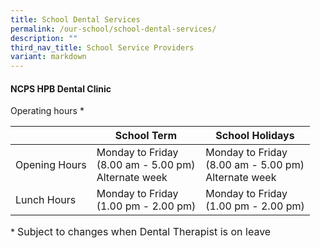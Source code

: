```yaml
---
title: School Dental Services
permalink: /our-school/school-dental-services/
description: ""
third_nav_title: School Service Providers
variant: markdown
---
```

#### NCPS HPB Dental Clinic

Operating hours *

|  | School Term | School Holidays | 
| -------- | -------- | -------- | 
| Opening Hours | Monday to Friday <br>(8.00 am - 5.00 pm) <br> Alternate week | Monday to Friday <br>(8.00 am - 5.00 pm) <br> Alternate week| 
| Lunch Hours | Monday to Friday <br>(1.00 pm - 2.00 pm) | Monday to Friday <br>(1.00 pm - 2.00 pm) |


\* <font size="3"> Subject to changes when Dental Therapist is on leave</font>